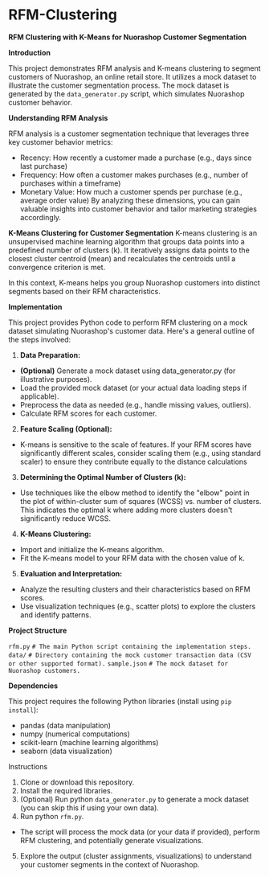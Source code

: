 # RFM-Clustering

**RFM Clustering with K-Means for Nuorashop Customer Segmentation**

**Introduction**

This project demonstrates RFM analysis and K-means clustering to segment customers of Nuorashop, an online retail store. It utilizes a mock dataset to illustrate the customer segmentation process. The mock dataset is generated by the ```data_generator.py``` script, which simulates Nuorashop customer behavior.

**Understanding RFM Analysis**

RFM analysis is a customer segmentation technique that leverages three key customer behavior metrics:

  * Recency: How recently a customer made a purchase (e.g., days since last purchase)
  * Frequency: How often a customer makes purchases (e.g., number of purchases within a timeframe)
  * Monetary Value: How much a customer spends per purchase (e.g., average order value)
By analyzing these dimensions, you can gain valuable insights into customer behavior and tailor marketing strategies accordingly.

**K-Means Clustering for Customer Segmentation**
K-means clustering is an unsupervised machine learning algorithm that groups data points into a predefined number of clusters (k). It iteratively assigns data points to the closest cluster centroid (mean) and recalculates the centroids until a convergence criterion is met.

In this context, K-means helps you group Nuorashop customers into distinct segments based on their RFM characteristics.

**Implementation**

This project provides Python code to perform RFM clustering on a mock dataset simulating Nuorashop's customer data. Here's a general outline of the steps involved:

1. **Data Preparation:**

  * **(Optional)** Generate a mock dataset using data_generator.py (for illustrative purposes).
  * Load the provided mock dataset (or your actual data loading steps if applicable).
  * Preprocess the data as needed (e.g., handle missing values, outliers).
  * Calculate RFM scores for each customer.
  
2. **Feature Scaling (Optional):**

* K-means is sensitive to the scale of features. If your RFM scores have significantly different scales, consider scaling them (e.g., using standard scaler) to ensure they contribute equally to the distance calculations

3. **Determining the Optimal Number of Clusters (k):**

* Use techniques like the elbow method to identify the "elbow" point in the plot of within-cluster sum of squares (WCSS) vs. number of clusters. This indicates the optimal k where adding more clusters doesn't significantly reduce WCSS.

4. **K-Means Clustering:**

* Import and initialize the K-means algorithm.
* Fit the K-means model to your RFM data with the chosen value of k.

5. **Evaluation and Interpretation:**

* Analyze the resulting clusters and their characteristics based on RFM scores.
* Use visualization techniques (e.g., scatter plots) to explore the clusters and identify patterns.

**Project Structure**

```rfm.py```                   ```# The main Python script containing the implementation steps.```
```data/```                    ```# Directory containing the mock customer transaction data (CSV or other supported format).```
```sample.json```              ```# The mock dataset for Nuorashop customers.```

**Dependencies**

This project requires the following Python libraries (install using ```pip install```):

* pandas (data manipulation)
* numpy (numerical computations)
* scikit-learn (machine learning algorithms)
* seaborn (data visualization)

Instructions

1. Clone or download this repository.
2. Install the required libraries.
3. (Optional) Run python ```data_generator.py``` to generate a mock dataset (you can skip this if using your own data).
4. Run python ```rfm.py```.
  * The script will process the mock data (or your data if provided), perform RFM clustering, and potentially generate visualizations.
5. Explore the output (cluster assignments, visualizations) to understand your customer segments in the context of Nuorashop.
